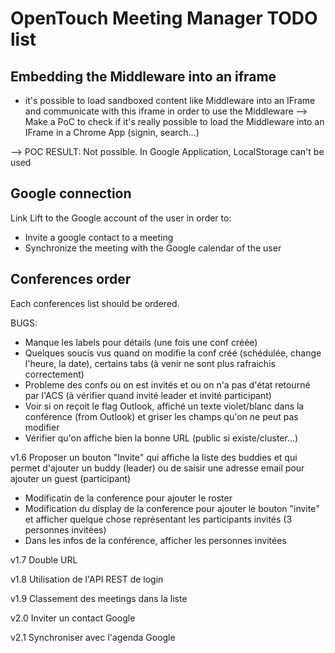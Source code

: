 # OpenTouch Meeting Manager TODO list

## Embedding the Middleware into an iframe

- it's possible to load sandboxed content like Middleware into an IFrame and communicate with this iframe in order to use the Middleware
--> Make a PoC to check if it's really possible to load the Middleware into an IFrame in a Chrome App (signin, search...)

--> POC RESULT: Not possible. In Google Application, LocalStorage can't be used


## Google connection

Link Lift to the Google account of the user in order to:
- Invite a google contact to a meeting
- Synchronize the meeting with the Google calendar of the user

## Conferences order

Each conferences list should be ordered. 


BUGS:
- Manque les labels pour détails (une fois une conf créée)
- Quelques soucis vus quand on modifie la conf créé (schédulée, change l'heure, la date), certains tabs (à venir ne sont plus rafraichis correctement)
- Probleme des confs ou on est invités et ou on n'a pas d'état retourné par l'ACS (à vérifier quand invité leader et invité participant)
- Voir si on reçoit le flag Outlook, affiché un texte violet/blanc dans la conférence (from Outlook) et griser les champs qu'on ne peut pas modifier
- Vérifier qu'on affiche bien la bonne URL (public si existe/cluster...)


v1.6
Proposer un bouton "Invite" qui affiche la liste des buddies et qui permet d'ajouter un buddy (leader) ou de saisir une adresse email pour ajouter un guest (participant)
- Modificatin de la conference pour ajouter le roster
- Modification du display de la conference pour ajouter le bouton "invite" et afficher quelque chose représentant les participants invités (3 personnes invitées)
- Dans les infos de la conférence, afficher les personnes invitées

v1.7
Double URL

v1.8
Utilisation de l'API REST de login

v1.9
Classement des meetings dans la liste

v2.0
Inviter un contact Google

v2.1
Synchroniser avec l'agenda Google 
